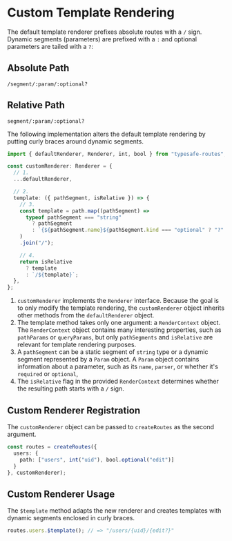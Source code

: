 # Custom Template Rendering

The default template renderer prefixes absolute routes with a `/` sign. Dynamic segments (parameters) are prefixed with a `:` and optional parameters are tailed with a `?`:

<!-- tabs:start -->

## **Absolute Path**

```
/segment/:param/:optional? 
```

## **Relative Path**

```
segment/:param/:optional? 
```
<!-- tabs:end -->

The following implementation alters the default template rendering by putting curly braces around dynamic segments.

``` ts
import { defaultRenderer, Renderer, int, bool } from "typesafe-routes";

const customRenderer: Renderer = {
  // 1.
  ...defaultRenderer,

  // 2.
  template: ({ pathSegment, isRelative }) => {
    // 3.
    const template = path.map((pathSegment) =>
      typeof pathSegment === "string"
        ? pathSegment
        : `{${pathSegment.name}${pathSegment.kind === "optional" ? "?" : ""}}`
    )
    .join("/");

    // 4.
    return isRelative
      ? template
      : `/${template}`;
  },
};
```

1. `customRenderer` implements the `Renderer` interface. Because the goal is to only modify the template rendering, the `customRenderer` object inherits other methods from the `defaultRenderer` object.
2. The template method takes only one argument: a `RenderContext` object. The `RenderContext` object contains many interesting properties, such as `pathParams` or `queryParams`, but only `pathSegments` and `isRelative` are relevant for template rendering purposes.
3. A `pathSegment` can be a static segment of `string` type or a dynamic segment represented by a `Param` object. A `Param` object contains information about a parameter, such as its `name`, `parser`, or whether it's `required` or `optional`, 
4. The `isRelative` flag in the provided `RenderContext` determines whether the resulting path starts with a `/` sign. 

<!-- tabs:start -->

## **Custom Renderer Registration**

The `customRenderer` object can be passed to `createRoutes` as the second argument.

``` ts
const routes = createRoutes({
  users: {
    path: ["users", int("uid"), bool.optional("edit")]
  }
}, customRenderer);
```

## **Custom Renderer Usage**

The `$template` method adapts the new renderer and creates templates with dynamic segments enclosed in curly braces.

``` ts
routes.users.$template(); // => "/users/{uid}/{edit?}"
```
<!-- tabs:end -->
